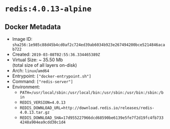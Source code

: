# `redis:4.0.13-alpine`

## Docker Metadata

- Image ID: `sha256:1e985c88d45b4cd0af2c724ed39ab6034b923e267494200bce5214846acab722`
- Created: `2019-03-08T02:55:36.334465389Z`
- Virtual Size: ~ 35.50 Mb  
  (total size of all layers on-disk)
- Arch: `linux`/`amd64`
- Entrypoint: `["docker-entrypoint.sh"]`
- Command: `["redis-server"]`
- Environment:
  - `PATH=/usr/local/sbin:/usr/local/bin:/usr/sbin:/usr/bin:/sbin:/bin`
  - `REDIS_VERSION=4.0.13`
  - `REDIS_DOWNLOAD_URL=http://download.redis.io/releases/redis-4.0.13.tar.gz`
  - `REDIS_DOWNLOAD_SHA=17d955227966dcd68590be6139e5fe7f2d19fc4fb7334248a904ea9cdd30c1d4`
